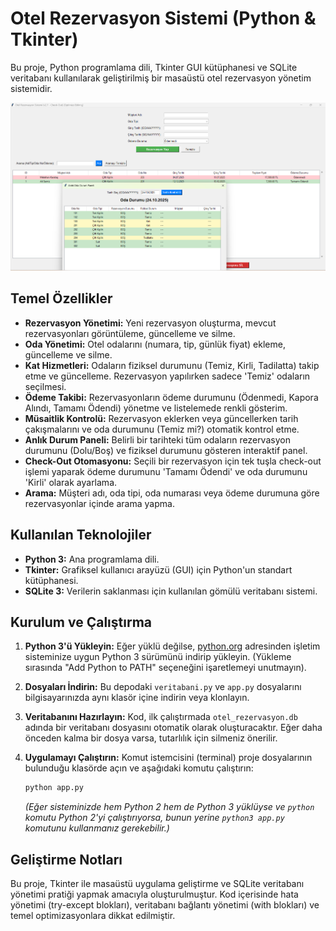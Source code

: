 # Otel Rezervasyon Sistemi (Python & Tkinter)

Bu proje, Python programlama dili, Tkinter GUI kütüphanesi ve SQLite veritabanı kullanılarak geliştirilmiş bir masaüstü otel rezervasyon yönetim sistemidir.

![Sistem Arayüzü](arayuz-goruntusu.png)


## Temel Özellikler

* **Rezervasyon Yönetimi:** Yeni rezervasyon oluşturma, mevcut rezervasyonları görüntüleme, güncelleme ve silme.
* **Oda Yönetimi:** Otel odalarını (numara, tip, günlük fiyat) ekleme, güncelleme ve silme.
* **Kat Hizmetleri:** Odaların fiziksel durumunu (Temiz, Kirli, Tadilatta) takip etme ve güncelleme. Rezervasyon yapılırken sadece 'Temiz' odaların seçilmesi.
* **Ödeme Takibi:** Rezervasyonların ödeme durumunu (Ödenmedi, Kapora Alındı, Tamamı Ödendi) yönetme ve listelemede renkli gösterim.
* **Müsaitlik Kontrolü:** Rezervasyon eklerken veya güncellerken tarih çakışmalarını ve oda durumunu (Temiz mi?) otomatik kontrol etme.
* **Anlık Durum Paneli:** Belirli bir tarihteki tüm odaların rezervasyon durumunu (Dolu/Boş) ve fiziksel durumunu gösteren interaktif panel.
* **Check-Out Otomasyonu:** Seçili bir rezervasyon için tek tuşla check-out işlemi yaparak ödeme durumunu 'Tamamı Ödendi' ve oda durumunu 'Kirli' olarak ayarlama.
* **Arama:** Müşteri adı, oda tipi, oda numarası veya ödeme durumuna göre rezervasyonlar içinde arama yapma.

## Kullanılan Teknolojiler

* **Python 3:** Ana programlama dili.
* **Tkinter:** Grafiksel kullanıcı arayüzü (GUI) için Python'un standart kütüphanesi.
* **SQLite 3:** Verilerin saklanması için kullanılan gömülü veritabanı sistemi.

## Kurulum ve Çalıştırma

1.  **Python 3'ü Yükleyin:** Eğer yüklü değilse, [python.org](https://www.python.org/downloads/) adresinden işletim sisteminize uygun Python 3 sürümünü indirip yükleyin. (Yükleme sırasında "Add Python to PATH" seçeneğini işaretlemeyi unutmayın).
2.  **Dosyaları İndirin:** Bu depodaki `veritabani.py` ve `app.py` dosyalarını bilgisayarınızda aynı klasör içine indirin veya klonlayın.
3.  **Veritabanını Hazırlayın:** Kod, ilk çalıştırmada `otel_rezervasyon.db` adında bir veritabanı dosyasını otomatik olarak oluşturacaktır. Eğer daha önceden kalma bir dosya varsa, tutarlılık için silmeniz önerilir.
4.  **Uygulamayı Çalıştırın:** Komut istemcisini (terminal) proje dosyalarının bulunduğu klasörde açın ve aşağıdaki komutu çalıştırın:

    ```bash
    python app.py
    ```

    *(Eğer sisteminizde hem Python 2 hem de Python 3 yüklüyse ve `python` komutu Python 2'yi çalıştırıyorsa, bunun yerine `python3 app.py` komutunu kullanmanız gerekebilir.)*

## Geliştirme Notları

Bu proje, Tkinter ile masaüstü uygulama geliştirme ve SQLite veritabanı yönetimi pratiği yapmak amacıyla oluşturulmuştur. Kod içerisinde hata yönetimi (try-except blokları), veritabanı bağlantı yönetimi (with blokları) ve temel optimizasyonlara dikkat edilmiştir.
